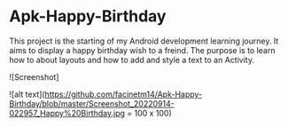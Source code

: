 # Apk-Happy-Birthday
This project is the starting of my Android development learning journey. It aims to display a happy birthday wish to a freind. The purpose is to learn how to about layouts and  how to add  and style a text to  an Activity.

![Screenshot]

![alt text](https://github.com/facinetm14/Apk-Happy-Birthday/blob/master/Screenshot_20220914-022957_Happy%20Birthday.jpg = 100 x 100)
